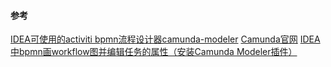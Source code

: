 


#### 参考

[IDEA可使用的activiti bpmn流程设计器camunda-modeler](https://blog.csdn.net/Arsenalzjx/article/details/96288482)
[Camunda官网](https://camunda.com/)
[IDEA中bpmn画workflow图并编辑任务的属性（安装Camunda Modeler插件）](https://blog.csdn.net/qq_25701293/article/details/98846694?utm_medium=distribute.pc_relevant.none-task-blog-baidujs_title-0&spm=1001.2101.3001.4242)
